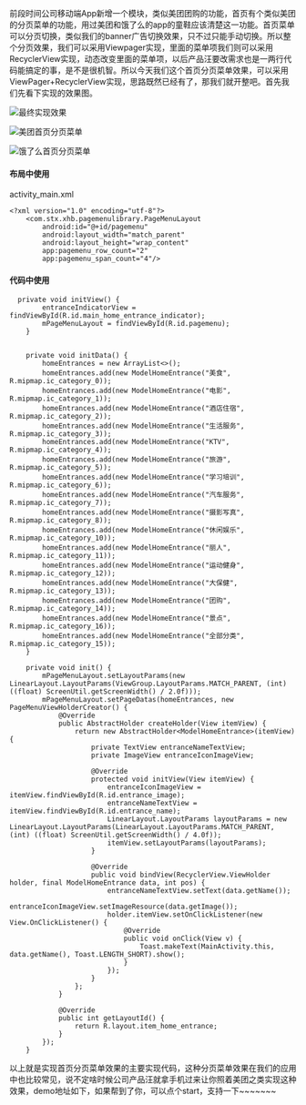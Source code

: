前段时间公司移动端App新增一个模块，类似美团团购的功能，首页有个类似美团的分页菜单的功能，用过美团和饿了么的app的童鞋应该清楚这一功能。首页菜单可以分页切换，类似我们的banner广告切换效果，只不过只能手动切换。所以整个分页效果，我们可以采用Viewpager实现，里面的菜单项我们则可以采用RecyclerView实现，动态改变里面的菜单项，以后产品汪要改需求也是一两行代码能搞定的事，是不是很机智。所以今天我们这个首页分页菜单效果，可以采用ViewPager+RecyclerView实现，思路既然已经有了，那我们就开整吧。首先我们先看下实现的效果图。

![最终实现效果](http://upload-images.jianshu.io/upload_images/1956769-e357d3d1f829a1a9.gif?imageMogr2/auto-orient/strip)

![美团首页分页菜单](http://upload-images.jianshu.io/upload_images/1956769-a5488ad88da53f28.png?imageMogr2/auto-orient/strip%7CimageView2/2/w/300)

![饿了么首页分页菜单](http://upload-images.jianshu.io/upload_images/1956769-9b21714999ddd994.png?imageMogr2/auto-orient/strip%7CimageView2/2/w/300)


#### 布局中使用
activity_main.xml
```
<?xml version="1.0" encoding="utf-8"?>
    <com.stx.xhb.pagemenulibrary.PageMenuLayout
        android:id="@+id/pagemenu"
        android:layout_width="match_parent"
        android:layout_height="wrap_content"
        app:pagemenu_row_count="2"
        app:pagemenu_span_count="4"/>

```
#### 代码中使用
```
  private void initView() {
        entranceIndicatorView = findViewById(R.id.main_home_entrance_indicator);
        mPageMenuLayout = findViewById(R.id.pagemenu);
    }


    private void initData() {
        homeEntrances = new ArrayList<>();
        homeEntrances.add(new ModelHomeEntrance("美食", R.mipmap.ic_category_0));
        homeEntrances.add(new ModelHomeEntrance("电影", R.mipmap.ic_category_1));
        homeEntrances.add(new ModelHomeEntrance("酒店住宿", R.mipmap.ic_category_2));
        homeEntrances.add(new ModelHomeEntrance("生活服务", R.mipmap.ic_category_3));
        homeEntrances.add(new ModelHomeEntrance("KTV", R.mipmap.ic_category_4));
        homeEntrances.add(new ModelHomeEntrance("旅游", R.mipmap.ic_category_5));
        homeEntrances.add(new ModelHomeEntrance("学习培训", R.mipmap.ic_category_6));
        homeEntrances.add(new ModelHomeEntrance("汽车服务", R.mipmap.ic_category_7));
        homeEntrances.add(new ModelHomeEntrance("摄影写真", R.mipmap.ic_category_8));
        homeEntrances.add(new ModelHomeEntrance("休闲娱乐", R.mipmap.ic_category_10));
        homeEntrances.add(new ModelHomeEntrance("丽人", R.mipmap.ic_category_11));
        homeEntrances.add(new ModelHomeEntrance("运动健身", R.mipmap.ic_category_12));
        homeEntrances.add(new ModelHomeEntrance("大保健", R.mipmap.ic_category_13));
        homeEntrances.add(new ModelHomeEntrance("团购", R.mipmap.ic_category_14));
        homeEntrances.add(new ModelHomeEntrance("景点", R.mipmap.ic_category_16));
        homeEntrances.add(new ModelHomeEntrance("全部分类", R.mipmap.ic_category_15));
    }

    private void init() {
        mPageMenuLayout.setLayoutParams(new LinearLayout.LayoutParams(ViewGroup.LayoutParams.MATCH_PARENT, (int) ((float) ScreenUtil.getScreenWidth() / 2.0f)));
        mPageMenuLayout.setPageDatas(homeEntrances, new PageMenuViewHolderCreator() {
            @Override
            public AbstractHolder createHolder(View itemView) {
                return new AbstractHolder<ModelHomeEntrance>(itemView) {
                    private TextView entranceNameTextView;
                    private ImageView entranceIconImageView;

                    @Override
                    protected void initView(View itemView) {
                        entranceIconImageView = itemView.findViewById(R.id.entrance_image);
                        entranceNameTextView = itemView.findViewById(R.id.entrance_name);
                        LinearLayout.LayoutParams layoutParams = new LinearLayout.LayoutParams(LinearLayout.LayoutParams.MATCH_PARENT, (int) ((float) ScreenUtil.getScreenWidth() / 4.0f));
                        itemView.setLayoutParams(layoutParams);
                    }

                    @Override
                    public void bindView(RecyclerView.ViewHolder holder, final ModelHomeEntrance data, int pos) {
                        entranceNameTextView.setText(data.getName());
                        entranceIconImageView.setImageResource(data.getImage());
                        holder.itemView.setOnClickListener(new View.OnClickListener() {
                            @Override
                            public void onClick(View v) {
                                Toast.makeText(MainActivity.this, data.getName(), Toast.LENGTH_SHORT).show();
                            }
                        });
                    }
                };
            }

            @Override
            public int getLayoutId() {
                return R.layout.item_home_entrance;
            }
        });
    }
```
以上就是实现首页分页菜单效果的主要实现代码，这种分页菜单效果在我们的应用中也比较常见，说不定啥时候公司产品汪就拿手机过来让你照着美团之类实现这种效果，demo地址如下，如果帮到了你，可以点个start，支持一下~~~~~~~

